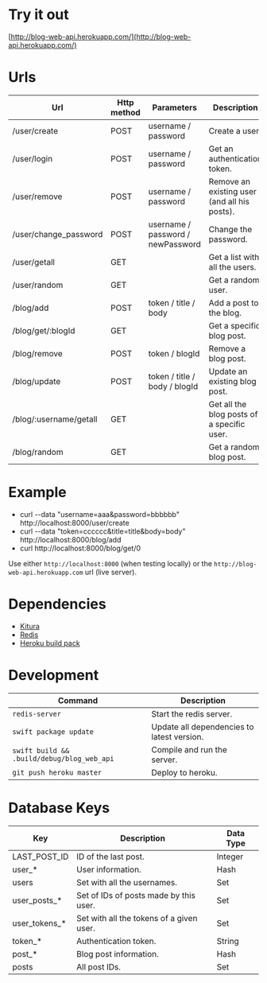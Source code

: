 # Try it out #


[http://blog-web-api.herokuapp.com/](http://blog-web-api.herokuapp.com/)


# Urls #


| Url | Http method | Parameters | Description |
|-----|-------------|------------|-------------|
| /user/create | POST | username / password | Create a user. |
| /user/login | POST | username / password | Get an authentication token. |
| /user/remove | POST | username / password | Remove an existing user (and all his posts). |
| /user/change_password | POST | username / password / newPassword | Change the password. |
| /user/getall | GET | | Get a list with all the users. |
| /user/random | GET | | Get a random user. |
| /blog/add | POST | token / title / body | Add a post to the blog. |
| /blog/get/:blogId | GET |  | Get a specific blog post. |
| /blog/remove | POST | token / blogId | Remove a blog post. |
| /blog/update | POST | token / title / body / blogId | Update an existing blog post. |
| /blog/:username/getall | GET | | Get all the blog posts of a specific user. |
| /blog/random | GET | | Get a random blog post. |


# Example #


- curl --data "username=aaa&password=bbbbbb" http://localhost:8000/user/create
- curl --data "token=cccccc&title=title&body=body" http://localhost:8000/blog/add
- curl http://localhost:8000/blog/get/0

Use either `http://localhost:8000` (when testing locally) or the `http://blog-web-api.herokuapp.com` url (live server).


# Dependencies #


- [Kitura](http://www.kitura.io/)
- [Redis](https://redis.io/)
- [Heroku build pack](https://github.com/kylef/heroku-buildpack-swift)


# Development #


| Command | Description |
|---------|-------------|
| `redis-server` | Start the redis server. |
| `swift package update` | Update all dependencies to latest version. |
| `swift build && .build/debug/blog_web_api` | Compile and run the server. |
| `git push heroku master` | Deploy to heroku. |


# Database Keys #


| Key | Description | Data Type |
| ----|-------------|-----------|
| LAST_POST_ID | ID of the last post. | Integer |
| user_* | User information. | Hash |
| users | Set with all the usernames. | Set |
| user_posts_* | Set of IDs of posts made by this user. | Set |
| user_tokens_* | Set with all the tokens of a given user. | Set |
| token_* | Authentication token. | String |
| post_* | Blog post information. | Hash |
| posts | All post IDs. | Set |